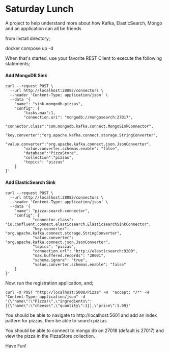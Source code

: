 # Saturday Lunch

A project to help understand more about how Kafka, ElasticSearch, Mongo and
an application can all be friends

from install directory;

docker compose up -d 

When that's started, use your favorite REST Client to execute the following statements;

#### Add MongoDB Sink
```
curl --request POST \
  --url http://localhost:28082/connectors \
  --header 'Content-Type: application/json' \
  --data '{
    "name": "sink-mongodb-pizzas",
    "config": {
        "tasks.max":1,
        "connection.uri": "mongodb://mongosearch:27017",
        "connector.class":"com.mongodb.kafka.connect.MongoSinkConnector",
        "key.converter":"org.apache.kafka.connect.storage.StringConverter",
        "value.converter":"org.apache.kafka.connect.json.JsonConverter",
        "value.converter.schemas.enable": "false",
        "database":"PizzaStore",
        "collection":"pizzas",
        "topics": "pizzas"
    }
}'
```

#### Add ElasticSearch Sink
```
curl --request POST \
  --url http://localhost:28082/connectors \
  --header 'Content-Type: application/json' \
  --data '{
    "name": "pizza-search-connector",
    "config": {
            "connector.class": "io.confluent.connect.elasticsearch.ElasticsearchSinkConnector",
            "key.converter": "org.apache.kafka.connect.storage.StringConverter",
            "value.converter": "org.apache.kafka.connect.json.JsonConverter",
            "topics": "pizzas",
            "connection.url": "http://elasticsearch:9200",
            "max.buffered.records": "20001",
            "schema.ignore": "true",
            "value.converter.schemas.enable": "false"
    }
}'
```

Now, run the registration application, and;

```
curl -X POST "http://localhost:5000/Pizza" -H  "accept: */*" -H  "Content-Type: application/json" -d '{\"name\":\"Pizza!\",\"ingredients\":[{\"name\":\"cheese\",\"quantity\":1}],\"price\":1.99}'
```

You should be able to navigate to http://localhost:5601 and add an index pattern for pizzas, then be able to search pizzas

You should be able to connect to mongo db on 27018 (default is 27017) and view the pizza in the PizzaStore collection.

Have Fun!
